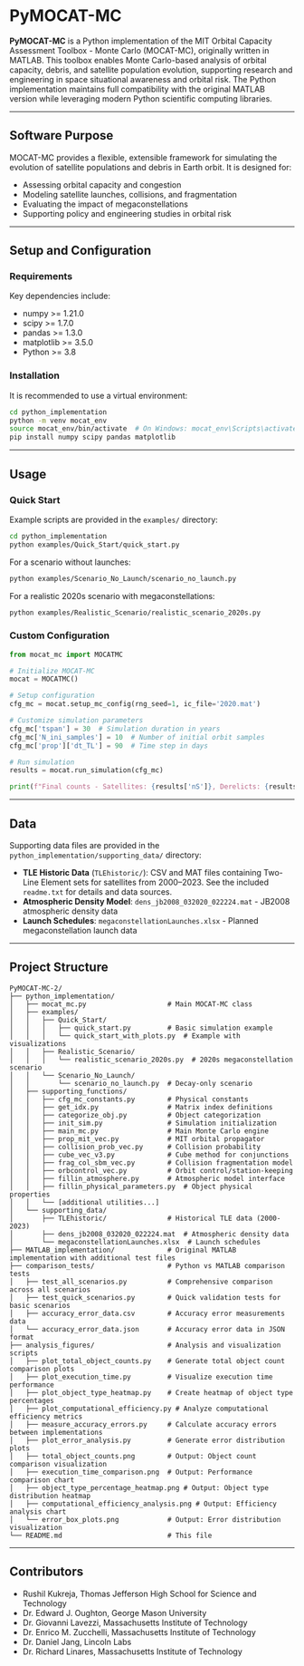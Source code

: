# PyMOCAT-MC

**PyMOCAT-MC** is a Python implementation of the MIT Orbital Capacity Assessment Toolbox - Monte Carlo (MOCAT-MC), originally written in MATLAB. This toolbox enables Monte Carlo-based analysis of orbital capacity, debris, and satellite population evolution, supporting research and engineering in space situational awareness and orbital risk. The Python implementation maintains full compatibility with the original MATLAB version while leveraging modern Python scientific computing libraries.

---

## Software Purpose

MOCAT-MC provides a flexible, extensible framework for simulating the evolution of satellite populations and debris in Earth orbit. It is designed for:
- Assessing orbital capacity and congestion
- Modeling satellite launches, collisions, and fragmentation
- Evaluating the impact of megaconstellations
- Supporting policy and engineering studies in orbital risk

---

## Setup and Configuration

### Requirements

Key dependencies include:
- numpy >= 1.21.0
- scipy >= 1.7.0
- pandas >= 1.3.0
- matplotlib >= 3.5.0
- Python >= 3.8

### Installation

It is recommended to use a virtual environment:

```bash
cd python_implementation
python -m venv mocat_env
source mocat_env/bin/activate  # On Windows: mocat_env\Scripts\activate
pip install numpy scipy pandas matplotlib
```

---
## Usage
### Quick Start

Example scripts are provided in the `examples/` directory:

```bash
cd python_implementation
python examples/Quick_Start/quick_start.py
```

For a scenario without launches:

```bash
python examples/Scenario_No_Launch/scenario_no_launch.py
```

For a realistic 2020s scenario with megaconstellations:

```bash
python examples/Realistic_Scenario/realistic_scenario_2020s.py
```

### Custom Configuration

```python
from mocat_mc import MOCATMC

# Initialize MOCAT-MC
mocat = MOCATMC()

# Setup configuration
cfg_mc = mocat.setup_mc_config(rng_seed=1, ic_file='2020.mat')

# Customize simulation parameters
cfg_mc['tspan'] = 30  # Simulation duration in years
cfg_mc['N_ini_samples'] = 10  # Number of initial orbit samples
cfg_mc['prop']['dt_TL'] = 90  # Time step in days

# Run simulation
results = mocat.run_simulation(cfg_mc)

print(f"Final counts - Satellites: {results['nS']}, Derelicts: {results['nD']}, Debris: {results['nN']}, Rocket Bodies: {results['nB']}")
```

---

## Data

Supporting data files are provided in the `python_implementation/supporting_data/` directory:

- **TLE Historic Data** (`TLEhistoric/`): CSV and MAT files containing Two-Line Element sets for satellites from 2000–2023. See the included `readme.txt` for details and data sources.
- **Atmospheric Density Model**: `dens_jb2008_032020_022224.mat` - JB2008 atmospheric density data
- **Launch Schedules**: `megaconstellationLaunches.xlsx` - Planned megaconstellation launch data

---

## Project Structure

```
PyMOCAT-MC-2/
├── python_implementation/
│   ├── mocat_mc.py                    # Main MOCAT-MC class
│   ├── examples/
│   │   ├── Quick_Start/
│   │   │   ├── quick_start.py         # Basic simulation example
│   │   │   └── quick_start_with_plots.py  # Example with visualizations
│   │   ├── Realistic_Scenario/
│   │   │   └── realistic_scenario_2020s.py  # 2020s megaconstellation scenario
│   │   └── Scenario_No_Launch/
│   │       └── scenario_no_launch.py  # Decay-only scenario
│   ├── supporting_functions/
│   │   ├── cfg_mc_constants.py        # Physical constants
│   │   ├── get_idx.py                 # Matrix index definitions
│   │   ├── categorize_obj.py          # Object categorization
│   │   ├── init_sim.py                # Simulation initialization
│   │   ├── main_mc.py                 # Main Monte Carlo engine
│   │   ├── prop_mit_vec.py            # MIT orbital propagator
│   │   ├── collision_prob_vec.py      # Collision probability
│   │   ├── cube_vec_v3.py             # Cube method for conjunctions
│   │   ├── frag_col_sbm_vec.py        # Collision fragmentation model
│   │   ├── orbcontrol_vec.py          # Orbit control/station-keeping
│   │   ├── fillin_atmosphere.py       # Atmospheric model interface
│   │   ├── fillin_physical_parameters.py  # Object physical properties
│   │   └── [additional utilities...]
│   └── supporting_data/
│       ├── TLEhistoric/               # Historical TLE data (2000-2023)
│       ├── dens_jb2008_032020_022224.mat  # Atmospheric density data
│       └── megaconstellationLaunches.xlsx  # Launch schedules
├── MATLAB_implementation/             # Original MATLAB implementation with additional test files
├── comparison_tests/                  # Python vs MATLAB comparison tests
│   ├── test_all_scenarios.py          # Comprehensive comparison across all scenarios
│   ├── test_quick_scenarios.py        # Quick validation tests for basic scenarios
│   ├── accuracy_error_data.csv        # Accuracy error measurements data
│   └── accuracy_error_data.json       # Accuracy error data in JSON format
├── analysis_figures/                  # Analysis and visualization scripts
│   ├── plot_total_object_counts.py    # Generate total object count comparison plots
│   ├── plot_execution_time.py         # Visualize execution time performance
│   ├── plot_object_type_heatmap.py    # Create heatmap of object type percentages
│   ├── plot_computational_efficiency.py # Analyze computational efficiency metrics
│   ├── measure_accuracy_errors.py     # Calculate accuracy errors between implementations
│   ├── plot_error_analysis.py         # Generate error distribution plots
│   ├── total_object_counts.png        # Output: Object count comparison visualization
│   ├── execution_time_comparison.png  # Output: Performance comparison chart
│   ├── object_type_percentage_heatmap.png # Output: Object type distribution heatmap
│   ├── computational_efficiency_analysis.png # Output: Efficiency analysis chart
│   └── error_box_plots.png            # Output: Error distribution visualization
└── README.md                          # This file
```

---

## Contributors

- Rushil Kukreja, Thomas Jefferson High School for Science and Technology
- Dr. Edward J. Oughton, George Mason University
- Dr. Giovanni Lavezzi, Massachusetts Institute of Technology
- Dr. Enrico M. Zucchelli, Massachusetts Institute of Technology
- Dr. Daniel Jang, Lincoln Labs
- Dr. Richard Linares, Massachusetts Institute of Technology